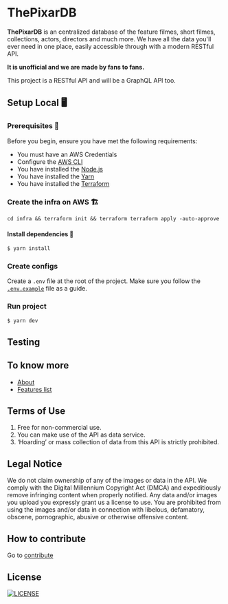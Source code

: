 # ThePixarDB

**ThePixarDB** is an centralized database of the feature filmes, short filmes, collections, actors, directors and much more. We have all the data you'll ever need in one place, easily accessible through with a modern RESTful API.

**It is unofficial and we are made by fans to fans.**

This project is a RESTful API and will be a GraphQL API too.

## Setup Local 🖥️

### Prerequisites 📝

Before you begin, ensure you have met the following requirements:

- You must have an AWS Credentials
- Configure the [AWS CLI](https://aws.amazon.com/pt/cli/)
- You have installed the [Node.js](https://nodejs.org/en/)
- You have installed the [Yarn](https://yarnpkg.com)
- You have installed the [Terraform](https://www.terraform.io)

### Create the infra on AWS 🏗️

```
cd infra && terraform init && terraform terraform apply -auto-approve
```

#### Install dependencies 🚀

```sh
$ yarn install
```

### Create configs

Create a `.env` file at the root of the project. Make sure you follow the [`.env.example`](.env.example) file as a guide.

### Run project

```sh
$ yarn dev
```

## Testing

## To know more

- [About](https://thepixardb.malaquias.dev/about/)
- [Features list]()

## Terms of Use

1. Free for non-commercial use.
2. You can make use of the API as data service.
3. ‘Hoarding’ or mass collection of data from this API is strictly prohibited.

## Legal Notice

We do not claim ownership of any of the images or data in the API. We comply with the Digital Millennium Copyright Act (DMCA) and expeditiously remove infringing content when properly notified. Any data and/or images you upload you expressly grant us a license to use. You are prohibited from using the images and/or data in connection with libelous, defamatory, obscene, pornographic, abusive or otherwise offensive content.

## How to contribute

Go to [contribute](.github/CONTRIBUTING.md)

## License

[![LICENSE](https://img.shields.io/badge/License-MIT_2.0-brightgreen.svg?style=for-the-badge&logo=bookstack&logoColor=white)](/LICENSE)
